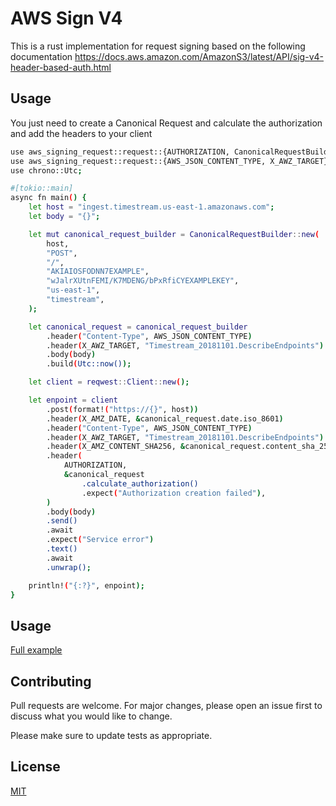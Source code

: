 # AWS Sign V4

This is a rust implementation for request signing based on the following documentation https://docs.aws.amazon.com/AmazonS3/latest/API/sig-v4-header-based-auth.html

## Usage
You just need to create a Canonical Request and calculate the authorization and add the headers to your client

```bash
use aws_signing_request::request::{AUTHORIZATION, CanonicalRequestBuilder, X_AMZ_CONTENT_SHA256, X_AMZ_DATE};
use aws_signing_request::request::{AWS_JSON_CONTENT_TYPE, X_AWZ_TARGET};
use chrono::Utc;

#[tokio::main]
async fn main() {
    let host = "ingest.timestream.us-east-1.amazonaws.com";
    let body = "{}";

    let mut canonical_request_builder = CanonicalRequestBuilder::new(
        host,
        "POST",
        "/",
        "AKIAIOSFODNN7EXAMPLE",
        "wJalrXUtnFEMI/K7MDENG/bPxRfiCYEXAMPLEKEY",
        "us-east-1",
        "timestream",
    );

    let canonical_request = canonical_request_builder
        .header("Content-Type", AWS_JSON_CONTENT_TYPE)
        .header(X_AWZ_TARGET, "Timestream_20181101.DescribeEndpoints")
        .body(body)
        .build(Utc::now());

    let client = reqwest::Client::new();

    let enpoint = client
        .post(format!("https://{}", host))
        .header(X_AMZ_DATE, &canonical_request.date.iso_8601)
        .header("Content-Type", AWS_JSON_CONTENT_TYPE)
        .header(X_AWZ_TARGET, "Timestream_20181101.DescribeEndpoints")
        .header(X_AMZ_CONTENT_SHA256, &canonical_request.content_sha_256)
        .header(
            AUTHORIZATION,
            &canonical_request
                .calculate_authorization()
                .expect("Authorization creation failed"),
        )
        .body(body)
        .send()
        .await
        .expect("Service error")
        .text()
        .await
        .unwrap();

    println!("{:?}", enpoint);
}
```

## Usage
[Full example](https://github.com/glistman/aws-signing-request-example)

## Contributing
Pull requests are welcome. For major changes, please open an issue first to discuss what you would like to change.

Please make sure to update tests as appropriate.

## License
[MIT](https://choosealicense.com/licenses/mit/)